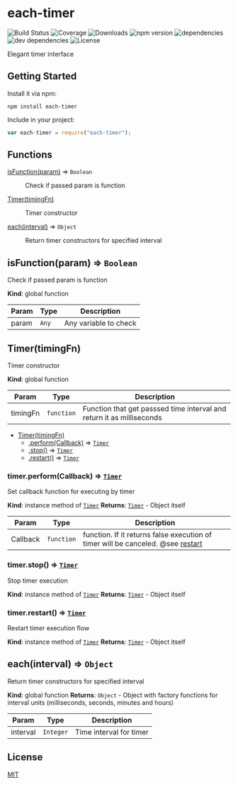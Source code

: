 # each-timer

![Build Status](https://img.shields.io/travis/fduch2k/each-timer.svg)
![Coverage](https://img.shields.io/coveralls/fduch2k/each-timer.svg)
![Downloads](https://img.shields.io/npm/dt/each-timer.svg)
![npm version](https://img.shields.io/npm/v/each-timer.svg)
![dependencies](https://img.shields.io/david/fduch2k/each-timer.svg)
![dev dependencies](https://img.shields.io/david/dev/fduch2k/each-timer.svg)
![License](https://img.shields.io/npm/l/each-timer.svg)

Elegant timer interface

## Getting Started

Install it via npm:

```shell
npm install each-timer
```

Include in your project:

```javascript
var each-timer = require("each-timer");
```

## Functions

<dl>
<dt><a href="#isFunction">isFunction(param)</a> ⇒ <code>Boolean</code></dt>
<dd><p>Check if passed param is function</p>
</dd>
<dt><a href="#Timer">Timer(timingFn)</a></dt>
<dd><p>Timer constructor</p>
</dd>
<dt><a href="#each">each(interval)</a> ⇒ <code>Object</code></dt>
<dd><p>Return timer constructors for specified interval</p>
</dd>
</dl>

<a name="isFunction"></a>

## isFunction(param) ⇒ <code>Boolean</code>
Check if passed param is function

**Kind**: global function

| Param | Type             | Description           |
| ----- | ---------------- | --------------------- |
| param | <code>Any</code> | Any variable to check |

<a name="Timer"></a>

## Timer(timingFn)
Timer constructor

**Kind**: global function

| Param | Type | Description |
| --- | --- | --- |
| timingFn | <code>function</code> | Function that get passsed time interval and return it as milliseconds |


* [Timer(timingFn)](#Timer)
    * [.perform(Callback)](#Timer+perform) ⇒ <code>[Timer](#Timer)</code>
    * [.stop()](#Timer+stop) ⇒ <code>[Timer](#Timer)</code>
    * [.restart()](#Timer+restart) ⇒ <code>[Timer](#Timer)</code>

<a name="Timer+perform"></a>

### timer.perform(Callback) ⇒ <code>[Timer](#Timer)</code>
Set callback function for executing by timer

**Kind**: instance method of <code>[Timer](#Timer)</code>
**Returns**: <code>[Timer](#Timer)</code> - Object itself

| Param | Type | Description |
| --- | --- | --- |
| Callback | <code>function</code> | function. If it returns false execution of timer will be canceled. @see [restart](restart) |

<a name="Timer+stop"></a>

### timer.stop() ⇒ <code>[Timer](#Timer)</code>
Stop timer execution

**Kind**: instance method of <code>[Timer](#Timer)</code>
**Returns**: <code>[Timer](#Timer)</code> - Object itself
<a name="Timer+restart"></a>

### timer.restart() ⇒ <code>[Timer](#Timer)</code>
Restart timer execution flow

**Kind**: instance method of <code>[Timer](#Timer)</code>
**Returns**: <code>[Timer](#Timer)</code> - Object itself
<a name="each"></a>

## each(interval) ⇒ <code>Object</code>
Return timer constructors for specified interval

**Kind**: global function
**Returns**: <code>Object</code> - Object with factory functions for interval units (milliseconds, seconds, minutes and hours)

| Param | Type | Description |
| --- | --- | --- |
| interval | <code>Integer</code> | Time interval for timer |

## License

[MIT](https://opensource.org/licenses/MIT)
